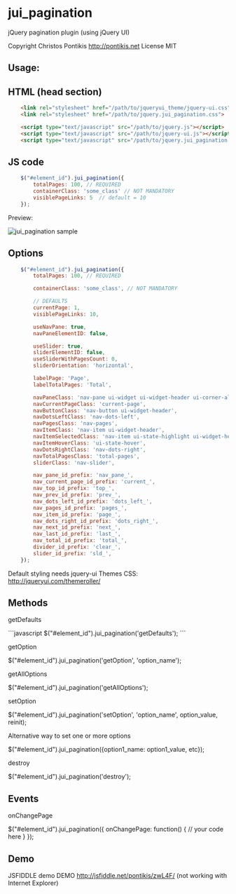 jui_pagination
==============

jQuery pagination plugin (using jQuery UI)

Copyright Christos Pontikis http://pontikis.net License MIT

Usage:
------

HTML (head section)
------------------
```html
    <link rel="stylesheet" href="/path/to/jqueryui_theme/jquery-ui.css">
    <link rel="stylesheet" href="/path/to/jquery.jui_pagination.css">

    <script type="text/javascript" src="/path/to/jquery.js"></script>
    <script type="text/javascript" src="/path/to/jquery-ui.js"></script>
    <script type="text/javascript" src="/path/to/jquery.jui_pagination.js"></script>
```

JS code
-------
```javascript
    $("#element_id").jui_pagination({
        totalPages: 100, // REQUIRED
        containerClass: 'some_class' // NOT MANDATORY
        visiblePageLinks: 5  // default = 10
    });
```

Preview:

![jui_pagination sample][sample]

[sample]: https://raw.github.com/pontikis/jui_pagination/master/demo/images/sample.png "jui_pagination sample"


Options
-------
```javascript
    $("#element_id").jui_pagination({
        totalPages: 100, // REQUIRED

        containerClass: 'some_class', // NOT MANDATORY

        // DEFAULTS
        currentPage: 1,
        visiblePageLinks: 10,

        useNavPane: true,
        navPaneElementID: false,

        useSlider: true,
        sliderElementID: false,
        useSliderWithPagesCount: 0,
        sliderOrientation: 'horizontal',

        labelPage: 'Page',
        labelTotalPages: 'Total',

        navPaneClass: 'nav-pane ui-widget ui-widget-header ui-corner-all',
        navCurrentPageClass: 'current-page',
        navButtonClass: 'nav-button ui-widget-header',
        navDotsLeftClass: 'nav-dots-left',
        navPagesClass: 'nav-pages',
        navItemClass: 'nav-item ui-widget-header',
        navItemSelectedClass: 'nav-item ui-state-highlight ui-widget-header',
        navItemHoverClass: 'ui-state-hover',
        navDotsRightClass: 'nav-dots-right',
        navTotalPagesClass: 'total-pages',
        sliderClass: 'nav-slider',

        nav_pane_id_prefix: 'nav_pane_',
        nav_current_page_id_prefix: 'current_',
        nav_top_id_prefix: 'top_',
        nav_prev_id_prefix: 'prev_',
        nav_dots_left_id_prefix: 'dots_left_',
        nav_pages_id_prefix: 'pages_',
        nav_item_id_prefix: 'page_',
        nav_dots_right_id_prefix: 'dots_right_',
        nav_next_id_prefix: 'next_',
        nav_last_id_prefix: 'last_',
        nav_total_id_prefix: 'total_',
        divider_id_prefix: 'clear_',
        slider_id_prefix: 'sld_',
    });
```

Default styling needs jquery-ui Themes CSS: http://jqueryui.com/themeroller/

Methods
------

<p>getDefaults</p>
```javascript
    $("#element_id").jui_pagination('getDefaults');
```
<p>getOption</p>
    $("#element_id").jui_pagination('getOption', 'option_name');

<p>getAllOptions</p>
    $("#element_id").jui_pagination('getAllOptions');

<p>setOption</p>
    $("#element_id").jui_pagination('setOption', 'option_name', option_value, reinit);

<p>Alternative way to set one or more options</p>
    $("#element_id").jui_pagination({option1_name: option1_value, etc});

<p>destroy</p>
    $("#element_id").jui_pagination('destroy');


Events
------

<p>onChangePage</p>
    $("#element_id").jui_pagination({
        onChangePage: function() {
            // your code here
        }
    });


Demo
----

JSFIDDLE demo DEMO http://jsfiddle.net/pontikis/zwL4F/ (not working with Internet Explorer)